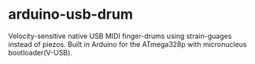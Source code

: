 # arduino-usb-drum
 Velocity-sensitive native USB MIDI finger-drums using strain-guages instead of piezos. Built in Arduino for the ATmega328p with micronucleus bootloader(V-USB).
